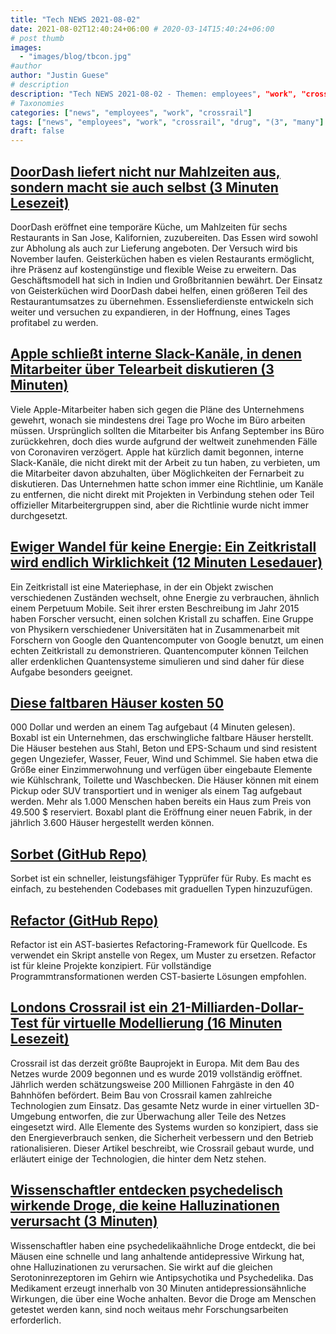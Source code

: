 ```yaml
---
title: "Tech NEWS 2021-08-02"
date: 2021-08-02T12:40:24+06:00 # 2020-03-14T15:40:24+06:00
# post thumb
images:
  - "images/blog/tbcon.jpg"
#author
author: "Justin Guese"
# description
description: "Tech NEWS 2021-08-02 - Themen: employees", "work", "crossrail"
# Taxonomies
categories: ["news", "employees", "work", "crossrail"]
tags: ["news", "employees", "work", "crossrail", "drug", "(3", "many"]
draft: false
---
```


## [DoorDash liefert nicht nur Mahlzeiten aus, sondern macht sie auch selbst (3 Minuten Lesezeit)](https://qz.com/2039684/doordash-is-launching-ghost-kitchens-to-make-food-for-restaurants/)

 DoorDash eröffnet eine temporäre Küche, um Mahlzeiten für sechs Restaurants in San Jose, Kalifornien, zuzubereiten. Das Essen wird sowohl zur Abholung als auch zur Lieferung angeboten. Der Versuch wird bis November laufen. Geisterküchen haben es vielen Restaurants ermöglicht, ihre Präsenz auf kostengünstige und flexible Weise zu erweitern. Das Geschäftsmodell hat sich in Indien und Großbritannien bewährt. Der Einsatz von Geisterküchen wird DoorDash dabei helfen, einen größeren Teil des Restaurantumsatzes zu übernehmen. Essenslieferdienste entwickeln sich weiter und versuchen zu expandieren, in der Hoffnung, eines Tages profitabel zu werden.

## [Apple schließt interne Slack-Kanäle, in denen Mitarbeiter über Telearbeit diskutieren (3 Minuten)](https://www.cultofmac.com/748775/apple-closing-down-internal-slack-channels-where-employees-debate-remote-work/)

 Viele Apple-Mitarbeiter haben sich gegen die Pläne des Unternehmens gewehrt, wonach sie mindestens drei Tage pro Woche im Büro arbeiten müssen. Ursprünglich sollten die Mitarbeiter bis Anfang September ins Büro zurückkehren, doch dies wurde aufgrund der weltweit zunehmenden Fälle von Coronaviren verzögert. Apple hat kürzlich damit begonnen, interne Slack-Kanäle, die nicht direkt mit der Arbeit zu tun haben, zu verbieten, um die Mitarbeiter davon abzuhalten, über Möglichkeiten der Fernarbeit zu diskutieren. Das Unternehmen hatte schon immer eine Richtlinie, um Kanäle zu entfernen, die nicht direkt mit Projekten in Verbindung stehen oder Teil offizieller Mitarbeitergruppen sind, aber die Richtlinie wurde nicht immer durchgesetzt.

## [Ewiger Wandel für keine Energie: Ein Zeitkristall wird endlich Wirklichkeit (12 Minuten Lesedauer)](https://www.quantamagazine.org/first-time-crystal-built-using-googles-quantum-computer-20210730/)

 Ein Zeitkristall ist eine Materiephase, in der ein Objekt zwischen verschiedenen Zuständen wechselt, ohne Energie zu verbrauchen, ähnlich einem Perpetuum Mobile. Seit ihrer ersten Beschreibung im Jahr 2015 haben Forscher versucht, einen solchen Kristall zu schaffen. Eine Gruppe von Physikern verschiedener Universitäten hat in Zusammenarbeit mit Forschern von Google den Quantencomputer von Google benutzt, um einen echten Zeitkristall zu demonstrieren. Quantencomputer können Teilchen aller erdenklichen Quantensysteme simulieren und sind daher für diese Aufgabe besonders geeignet.

## [Diese faltbaren Häuser kosten 50](https://singularityhub.com/2021/07/29/these-foldable-houses-cost-50k-and-go-up-in-a-day/)

000 Dollar und werden an einem Tag aufgebaut (4 Minuten gelesen). Boxabl ist ein Unternehmen, das erschwingliche faltbare Häuser herstellt. Die Häuser bestehen aus Stahl, Beton und EPS-Schaum und sind resistent gegen Ungeziefer, Wasser, Feuer, Wind und Schimmel. Sie haben etwa die Größe einer Einzimmerwohnung und verfügen über eingebaute Elemente wie Kühlschrank, Toilette und Waschbecken. Die Häuser können mit einem Pickup oder SUV transportiert und in weniger als einem Tag aufgebaut werden. Mehr als 1.000 Menschen haben bereits ein Haus zum Preis von 49.500 $ reserviert. Boxabl plant die Eröffnung einer neuen Fabrik, in der jährlich 3.600 Häuser hergestellt werden können.

## [Sorbet (GitHub Repo)](https://github.com/sorbet/sorbet)

 Sorbet ist ein schneller, leistungsfähiger Typprüfer für Ruby. Es macht es einfach, zu bestehenden Codebases mit graduellen Typen hinzuzufügen.

## [Refactor (GitHub Repo)](https://github.com/isidentical/refactor)

 Refactor ist ein AST-basiertes Refactoring-Framework für Quellcode. Es verwendet ein Skript anstelle von Regex, um Muster zu ersetzen. Refactor ist für kleine Projekte konzipiert. Für vollständige Programmtransformationen werden CST-basierte Lösungen empfohlen.

## [Londons Crossrail ist ein 21-Milliarden-Dollar-Test für virtuelle Modellierung (16 Minuten Lesezeit)](https://spectrum.ieee.org/londons-crossrail-is-a-21-billion-test-of-virtual-modeling)

 Crossrail ist das derzeit größte Bauprojekt in Europa. Mit dem Bau des Netzes wurde 2009 begonnen und es wurde 2019 vollständig eröffnet. Jährlich werden schätzungsweise 200 Millionen Fahrgäste in den 40 Bahnhöfen befördert. Beim Bau von Crossrail kamen zahlreiche Technologien zum Einsatz. Das gesamte Netz wurde in einer virtuellen 3D-Umgebung entworfen, die zur Überwachung aller Teile des Netzes eingesetzt wird. Alle Elemente des Systems wurden so konzipiert, dass sie den Energieverbrauch senken, die Sicherheit verbessern und den Betrieb rationalisieren. Dieser Artikel beschreibt, wie Crossrail gebaut wurde, und erläutert einige der Technologien, die hinter dem Netz stehen.

## [Wissenschaftler entdecken psychedelisch wirkende Droge, die keine Halluzinationen verursacht (3 Minuten)](https://www.sciencealert.com/scientists-discover-a-psychedelic-like-drug-that-doesn-t-cause-hallucinations)

 Wissenschaftler haben eine psychedelikaähnliche Droge entdeckt, die bei Mäusen eine schnelle und lang anhaltende antidepressive Wirkung hat, ohne Halluzinationen zu verursachen. Sie wirkt auf die gleichen Serotoninrezeptoren im Gehirn wie Antipsychotika und Psychedelika. Das Medikament erzeugt innerhalb von 30 Minuten antidepressionsähnliche Wirkungen, die über eine Woche anhalten. Bevor die Droge am Menschen getestet werden kann, sind noch weitaus mehr Forschungsarbeiten erforderlich.

